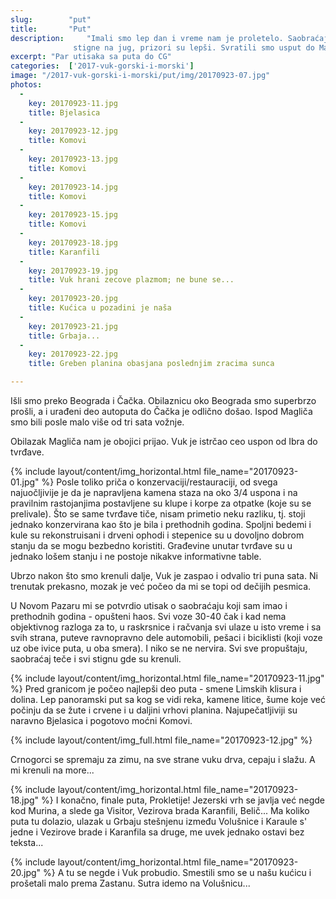 ```yaml
---
slug:        "put"
title:       "Put"
description:     "Imali smo lep dan i vreme nam je proletelo. Saobraćajnice su dobre, nije bilo gužve a što se dalje
              stigne na jug, prizori su lepši. Svratili smo usput do Magliča."
excerpt: "Par utisaka sa puta do CG"
categories:  ['2017-vuk-gorski-i-morski']
image: "/2017-vuk-gorski-i-morski/put/img/20170923-07.jpg"
photos:
  -
    key: 20170923-11.jpg
    title: Bjelasica
  -
    key: 20170923-12.jpg
    title: Komovi
  -
    key: 20170923-13.jpg
    title: Komovi
  -
    key: 20170923-14.jpg
    title: Komovi
  -
    key: 20170923-15.jpg
    title: Komovi
  -
    key: 20170923-18.jpg
    title: Karanfili
  -
    key: 20170923-19.jpg
    title: Vuk hrani zecove plazmom; ne bune se...
  -
    key: 20170923-20.jpg
    title: Kućica u pozadini je naša
  -
    key: 20170923-21.jpg
    title: Grbaja...
  -
    key: 20170923-22.jpg
    title: Greben planina obasjana poslednjim zracima sunca

---
```


Išli smo preko Beograda i Čačka. Obilaznicu oko Beograda smo superbrzo prošli, a i urađeni deo autoputa do Čačka
je odlično došao. Ispod Magliča smo bili posle malo više od tri sata vožnje.

Obilazak Magliča nam je obojici prijao. Vuk je istrčao ceo uspon od Ibra do tvrđave.

{% include layout/content/img_horizontal.html file_name="20170923-01.jpg" %}
Posle toliko priča o konzervaciji/restauraciji, od svega najuočljivije je da je napravljena kamena staza na oko
3/4 uspona i na pravilnim rastojanjima postavljene su klupe i korpe za otpatke (koje su se prelivale). Što se same
tvrđave tiče, nisam primetio neku razliku, tj. stoji jednako konzervirana kao što je bila i prethodnih godina.
Spoljni bedemi i kule su rekonstruisani i drveni ophodi i stepenice su u dovoljno dobrom stanju da se 
mogu bezbedno koristiti. Građevine unutar tvrđave su u jednako lošem stanju i ne postoje nikakve informativne
table.

Ubrzo nakon što smo krenuli dalje, Vuk je zaspao i odvalio tri puna sata. Ni trenutak prekasno, mozak je već
počeo da mi se topi od dečijih pesmica.

U Novom Pazaru mi se potvrdio utisak o saobraćaju koji sam imao i prethodnih godina - opušteni haos. Svi voze 30-40
čak i kad nema objektivnog razloga za to, u raskrsnice i račvanja svi ulaze u isto vreme i sa svih strana,
puteve ravnopravno dele automobili, pešaci i biciklisti (koji voze uz obe ivice puta, u oba smera). I niko se ne
nervira. Svi sve propuštaju, saobraćaj teče i svi stignu gde su krenuli.

{% include layout/content/img_horizontal.html file_name="20170923-11.jpg" %}
Pred granicom je počeo najlepši deo puta - smene Limskih klisura i dolina. Lep panoramski put sa kog se vidi reka,
kamene litice, šume koje već počinju da se žute i crvene i u daljini vrhovi planina. Najupečatljiviji su naravno
Bjelasica i pogotovo moćni Komovi.

{% include layout/content/img_full.html file_name="20170923-12.jpg" %}

Crnogorci se spremaju za zimu, na sve strane vuku drva, cepaju i slažu. A mi krenuli na more...

{% include layout/content/img_horizontal.html file_name="20170923-18.jpg" %}
I konačno, finale puta, Prokletije! Jezerski vrh se javlja već negde kod Murina, a slede ga Visitor, Vezirova brada
Karanfili, Belič... Ma koliko puta tu dolazio, ulazak u Grbaju stešnjenu između Volušnice i Karaule s' jedne i 
Vezirove brade i Karanfila sa druge, me uvek jednako ostavi bez teksta...

{% include layout/content/img_horizontal.html file_name="20170923-20.jpg" %}
A tu se negde i Vuk probudio. Smestili smo se u našu kućicu i prošetali malo prema Zastanu. Sutra idemo na
Volušnicu...